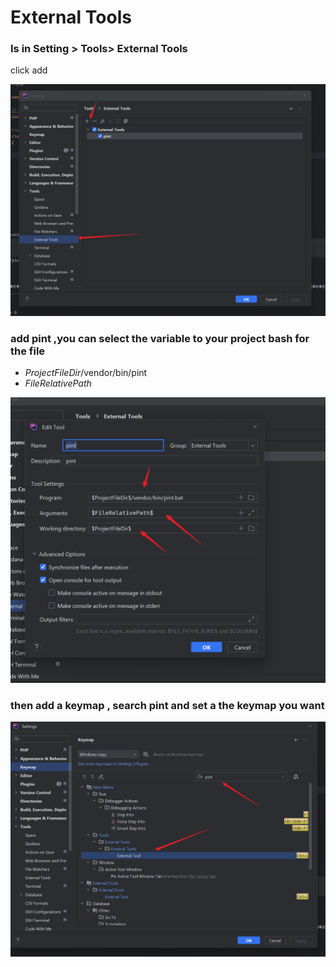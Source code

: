 # External Tools

### Is in Setting > Tools> External Tools
click add

![external_tools.png](../images/phpstorm/external_tools.png)


### add pint ,you can select the variable to your project bash for the file

* $ProjectFileDir$/vendor/bin/pint  
* $FileRelativePath$

![external_tools_config.png](../images/phpstorm/external_tools_config.png)


### then add a keymap , search pint and set a the keymap you want

![keymap_config.png](../images/phpstorm/keymap_config.png)